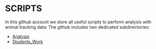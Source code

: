 # SCRIPTS
In this github account we store all useful scripts to perform analysis with animal tracking data: 
The github includes two dedicated subdirectories: 
* [Analysis](Analysis)
* [Students_Work](Students_work)
